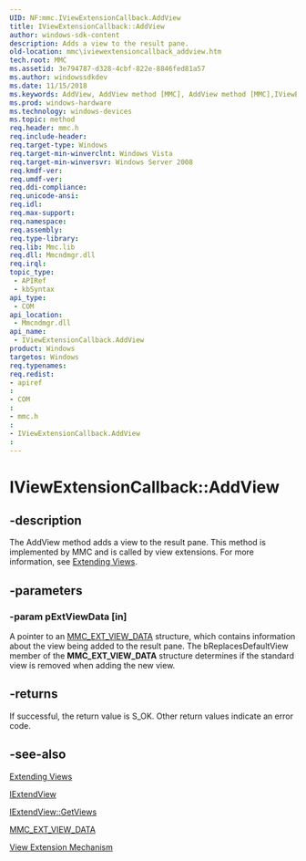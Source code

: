 ```yaml
---
UID: NF:mmc.IViewExtensionCallback.AddView
title: IViewExtensionCallback::AddView
author: windows-sdk-content
description: Adds a view to the result pane.
old-location: mmc\iviewextensioncallback_addview.htm
tech.root: MMC
ms.assetid: 3e794787-d328-4cbf-822e-8846fed81a57
ms.author: windowssdkdev
ms.date: 11/15/2018
ms.keywords: AddView, AddView method [MMC], AddView method [MMC],IViewExtensionCallback interface, IViewExtensionCallback interface [MMC],AddView method, IViewExtensionCallback.AddView, IViewExtensionCallback::AddView, _slate_iviewextensioncallback_addview, mmc.iviewextensioncallback_addview, mmc/IViewExtensionCallback::AddView
ms.prod: windows-hardware
ms.technology: windows-devices
ms.topic: method
req.header: mmc.h
req.include-header: 
req.target-type: Windows
req.target-min-winverclnt: Windows Vista
req.target-min-winversvr: Windows Server 2008
req.kmdf-ver: 
req.umdf-ver: 
req.ddi-compliance: 
req.unicode-ansi: 
req.idl: 
req.max-support: 
req.namespace: 
req.assembly: 
req.type-library: 
req.lib: Mmc.lib
req.dll: Mmcndmgr.dll
req.irql: 
topic_type:
 - APIRef
 - kbSyntax
api_type:
 - COM
api_location:
 - Mmcndmgr.dll
api_name:
 - IViewExtensionCallback.AddView
product: Windows
targetos: Windows
req.typenames: 
req.redist: 
- apiref
: 
- COM
: 
- mmc.h
: 
- IViewExtensionCallback.AddView
: 
---
```


# IViewExtensionCallback::AddView


## -description


The 
AddView method adds a view to the result pane. This method is implemented by MMC and is called by view extensions. For more information, see 
<a href="https://msdn.microsoft.com/3c626853-a9f1-4961-97d0-a12d0bf8b9ed">Extending Views</a>.


## -parameters




### -param pExtViewData [in]

A pointer to an 
<a href="https://msdn.microsoft.com/8396e786-a0ea-4ff8-b899-a23e6552aa92">MMC_EXT_VIEW_DATA</a> structure, which contains information about the view being added to the result pane. The bReplacesDefaultView member of the 
<b>MMC_EXT_VIEW_DATA</b> structure determines if the standard view is removed when adding the new view.


## -returns



If successful, the return value is S_OK. Other return values indicate an error code.




## -see-also




<a href="https://msdn.microsoft.com/3c626853-a9f1-4961-97d0-a12d0bf8b9ed">Extending Views</a>



<a href="https://msdn.microsoft.com/a6ea8735-4cad-4c04-be97-dfad01b00388">IExtendView</a>



<a href="https://msdn.microsoft.com/447b51b1-e206-43c8-8536-049c831dedb7">IExtendView::GetViews</a>



<a href="https://msdn.microsoft.com/8396e786-a0ea-4ff8-b899-a23e6552aa92">MMC_EXT_VIEW_DATA</a>



<a href="https://msdn.microsoft.com/410f8a6a-7df2-4610-97e9-108e185d52a6">View Extension Mechanism</a>
 

 

